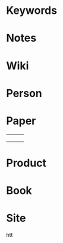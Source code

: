 # Keywords


# Notes



# Wiki


# Person



# Paper

|      |      |      |
| ---- | ---- | ---- |
|      |      |      |
|      |      |      |
|      |      |      |





# Product



# Book


# Site

htt